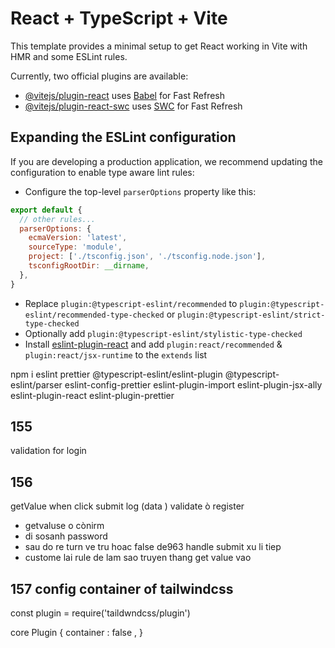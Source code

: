 # React + TypeScript + Vite

This template provides a minimal setup to get React working in Vite with HMR and some ESLint rules.

Currently, two official plugins are available:

- [@vitejs/plugin-react](https://github.com/vitejs/vite-plugin-react/blob/main/packages/plugin-react/README.md) uses [Babel](https://babeljs.io/) for Fast Refresh
- [@vitejs/plugin-react-swc](https://github.com/vitejs/vite-plugin-react-swc) uses [SWC](https://swc.rs/) for Fast Refresh

## Expanding the ESLint configuration

If you are developing a production application, we recommend updating the configuration to enable type aware lint rules:

- Configure the top-level `parserOptions` property like this:

```js
export default {
  // other rules...
  parserOptions: {
    ecmaVersion: 'latest',
    sourceType: 'module',
    project: ['./tsconfig.json', './tsconfig.node.json'],
    tsconfigRootDir: __dirname,
  },
}
```

- Replace `plugin:@typescript-eslint/recommended` to `plugin:@typescript-eslint/recommended-type-checked` or `plugin:@typescript-eslint/strict-type-checked`
- Optionally add `plugin:@typescript-eslint/stylistic-type-checked`
- Install [eslint-plugin-react](https://github.com/jsx-eslint/eslint-plugin-react) and add `plugin:react/recommended` & `plugin:react/jsx-runtime` to the `extends` list

npm i eslint prettier @typescript-eslint/eslint-plugin @typescript-eslint/parser eslint-config-prettier eslint-plugin-import eslint-plugin-jsx-ally eslint-plugin-react eslint-plugin-prettier
 ## 155
 validation for login
 ## 156 
 getValue when click submit 
 log (data ) 
 validate ò register 
 - getvaluse o cònirm 
 - di sosanh password 
 - sau do re turn ve tru hoac false de963 handle submit xu li tiep 
 - custome lai rule de lam sao truyen thang get value vao 
 ## 157 config container of tailwindcss
 const plugin = require('taildwndcss/plugin')

 core Plugin {
  container : false ,
 }

